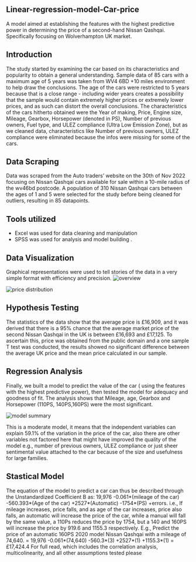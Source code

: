 ## Linear-regression-model-Car-price
A model aimed at establishing the features with the highest predictive power in determining the price of a second-hand Nissan Qashqai.  Specifically focusing on Wolverhampton UK market.
## Introduction
The study started by examining the car based on its characteristics and popularity to obtain a general understanding. Sample data of 85 cars with a maximum age of 5 years was taken from WV4 6BD +10 miles environment to help draw the conclusions. The age of the cars were restricted to 5 years because that is a close range - including wider years creates a possibility that the sample would contain extremely higher prices or extremely lower prices, and as such can distort the overall conclusions. 
The characteristics of the cars hitherto obtained were the Year of making, Price, Engine size, Mileage, Gearbox, Horsepower (denoted in PS), Number of previous owners, Fuel type, and ULEZ compliance (Ultra Low Emission Zone), but as we cleaned data, characteristics like Number of previous owners, ULEZ compliance were eliminated because the infos were missing for some of the cars. 
## Data Scraping
Data was scraped from the Auto traders’ website on the 30th of Nov 2022 focusing on Nissan Qashqai cars available for sale within a 10-mile radius of the wv46bd postcode. A population of 310 Nissan Qashqai cars between the ages of 1 and 5 were selected for the study before being cleaned for outliers, resulting in 85 datapoints.
## Tools utilized
- Excel was used for data cleaning and manipulation 
- SPSS was used for analysis and model building . 
## Data Visualization
Graphical representations were used to tell stories of the data in a very simple format with efficiency and precision.
![overview](https://user-images.githubusercontent.com/122166125/231163711-1f52d1b8-b4b6-405d-a205-4e881937290f.png)

![price distribution](https://user-images.githubusercontent.com/122166125/231164567-faa211b9-82f6-4bbd-bedc-ac745b5b4c75.png)
## Hypothesis Testing 
The statistics of the data show that the average price is £16,909, and it was derived that there is a 95% chance that the average market price of the second Nissan Qashqai in the UK is between £16,693 and £17,125. To ascertain this, price was obtained from the public domain and a one sample T test was conducted, the results showed no significant difference between the average UK price and the mean price calculated in our sample.
## Regression Analysis 
Finally, we built a model to predict the value of the car ( using the features with the highest predictive power), then tested the model for adequacy and goodness of fit. The analysis shows that Mileage, age, Gearbox and Horsepower (110PS, 140PS,160PS) were the most significant.

![model summary](https://user-images.githubusercontent.com/122166125/231270393-d298b6bb-6dcc-48c3-aa39-b7fec8608747.png)

This is a moderate model, it means that the independent variables can explain 59.1% of the variation in the price of the car, also there are other variables not factored here that might have improved the quality of the model e.g., number of previous owners, ULEZ compliance or just sheer sentimental value attached to the car because of the size and usefulness for large families. 
## Stastical Model
The equation of the model to predict a car can thus be described through the Unstandardized Coefficient B as: 19,976 -0.061*(mileage of the car) -560.393*(Age of the car) +2527*(Automatic) -1754*(PS) +errors. 
i.e., If mileage increases, price falls, and as age of the car increases, price also falls, an automatic will increase the price of the car, while a manual will fall by the same value, a 110Ps reduces the price by 1754, but a 140 and 160PS will increase the price by 919.6 and 1155.3 respectively. 
E.g., Predict the price of an automatic 160PS 2020 model Nissan Qashqai with a mileage of 74,640. 
= 19,976 -0.061*(74,640) -560.3*(3) +2527*(1) +1155.3*(1) 
= £17,424.4 
For full read, which includes the correlation analysis, multicolinearity, and all other assumptions tested please

